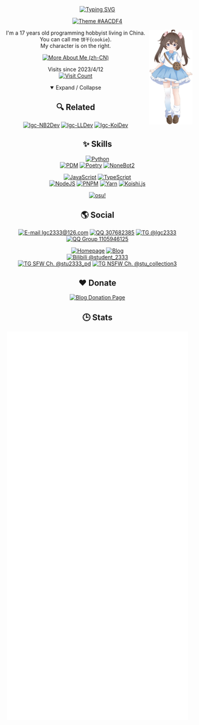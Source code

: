 <!-- markdownlint-disable MD033 MD041 MD042 -->

<div align="center">

[![Typing SVG](https://readme-typing-svg.demolab.com?font=JetBrains+Mono&weight=600&size=32&duration=2000&pause=500&color=aacdf4&vCenter=true&width=435&center=true&vCenter=true&lines=Hello+There+👋;I+am+student_2333+🍪;Nice+to+meet+you+❤️)](https://git.io/typing-svg)

<div>

[![Theme #AACDF4](https://img.shields.io/badge/theme-%23AACDF4-aacdf4?style=for-the-badge)](#)

<img src="./character-s.png" alt="Character" height="250px" height="auto" align="right" />

I'm a 17 years old programming hobbyist living in China.  
You can call me `饼干`(`cookie`).  
My character is on the right.

[![More About Me (zh-CN)](<https://img.shields.io/badge/More_About_Me_(zh--CN)-aacdf4?style=for-the-badge>)](https://blog.lgc2333.top/about)

Visits since 2023/4/12  
[![Visit Count](https://count.getloli.com/get/@lgc2333?theme=rule34)](#)

</div>

<details open>
<summary>Expand / Collapse</summary>

## 🔍 Related

[![lgc-NB2Dev](https://img.shields.io/badge/lgc--NB2Dev-ea5252?style=for-the-badge)](https://github.com/lgc-NB2Dev)
[![lgc-LLDev](https://img.shields.io/badge/lgc--LLDev-688a5c?style=for-the-badge)](https://github.com/lgc-LLDev)
[![lgc-KoiDev](https://img.shields.io/badge/lgc--KoiDev-5546a3?style=for-the-badge)](https://github.com/lgc-KoiDev)

## ✨ Skills

[![Python](https://img.shields.io/badge/python-3670A0?style=for-the-badge&logo=python&logoColor=ffdd54)](#)  
[![PDM](https://img.shields.io/badge/PDM-7e56c2.svg?style=for-the-badge&logo=pdm&logoColor=white)](#)
[![Poetry](https://img.shields.io/badge/Poetry-3B82F6.svg?style=for-the-badge&logo=poetry&logoColor=0B3D8D)](#)
[![NoneBot2](https://img.shields.io/badge/NoneBot2-ea5252.svg?style=for-the-badge)](https://nonebot.dev/)

[![JavaScript](https://img.shields.io/badge/javascript-323330.svg?style=for-the-badge&logo=javascript&logoColor=%23F7DF1E)](#)
[![TypeScript](https://img.shields.io/badge/typescript-007ACC.svg?style=for-the-badge&logo=typescript&logoColor=white)](#)  
[![NodeJS](https://img.shields.io/badge/node.js-6DA55F?style=for-the-badge&logo=node.js&logoColor=white)](#)
[![PNPM](https://img.shields.io/badge/pnpm-4a4a4a.svg?style=for-the-badge&logo=pnpm&logoColor=f69220)](#)
[![Yarn](https://img.shields.io/badge/yarn-2C8EBB.svg?style=for-the-badge&logo=yarn&logoColor=white)](#)
[![Koishi.js](https://img.shields.io/badge/Koishi.js-5546a3.svg?style=for-the-badge)](https://koishi.chat/)

[![osu!](https://osu-sig.vercel.app/card?user=24557481&mode=std&lang=en&round_avatar=true&animation=true&hue=200&mini=true)](https://osu.ppy.sh/users/24557481)

<!-- [![osu! mania](https://osu-sig.vercel.app/card?user=24557481&mode=mania&lang=en&round_avatar=true&animation=true&hue=200&mini=true)](https://osu.ppy.sh/users/24557481) -->

## 🌎 Social

[![E-mail lgc2333@126.com](https://img.shields.io/badge/E--mail_lgc2333@126.com-D14836?style=for-the-badge&logo=gmail&logoColor=white)](mailto:lgc2333@126.com)
[![QQ 307682385](https://img.shields.io/badge/QQ_3076823485-12B7F5?style=for-the-badge&logo=tencentqq&logoColor=white)](#)
[![TG @lgc2333](https://img.shields.io/badge/TG_@lgc2333-2CA5E0?style=for-the-badge&logo=telegram&logoColor=white)](https://t.me/@lgc2333)  
[![QQ Group 1105946125](https://img.shields.io/badge/QQ_Group_1105946125-12B7F5?style=for-the-badge&logo=tencentqq&logoColor=white)](https://jq.qq.com/?_wv=1027&k=ktwOHdU2)

[![Homepage](https://img.shields.io/badge/Homepage-aacdf4?style=for-the-badge)](https://lgc2333.top)
[![Blog](https://img.shields.io/badge/Blog-aacdf4?style=for-the-badge)](https://blog.lgc2333.top)  
[![Bilibili @student_2333](https://img.shields.io/badge/Bilibili_@student__2333-00A1D6?style=for-the-badge&logo=bilibili&logoColor=white)](https://space.bilibili.com/257534706)  
[![TG SFW Ch. @stu2333_pd](https://img.shields.io/badge/TG_SFW_Ch._@stu2333__pd-2CA5E0?style=for-the-badge&logo=telegram&logoColor=white)](https://t.me/stu2333_pd)
[![TG NSFW Ch. @stu_collection3](https://img.shields.io/badge/TG_NSFW_Ch._@stu__collection3-2CA5E0?style=for-the-badge&logo=telegram&logoColor=white)](https://t.me/stu_collection3)

## ❤️ Donate

[![Blog Donation Page](https://img.shields.io/badge/Blog_Donation_Page-aacdf4?style=for-the-badge)](https://blog.lgc2333.top/donate)

## 🕒 Stats

<!-- [![GitHub Stats](https://github-readme-stats.vercel.app/api?username=lgc2333&show_icons=true)](#) -->

[![Metrics](./github-metrics.svg)](#)

</div>

</details>
